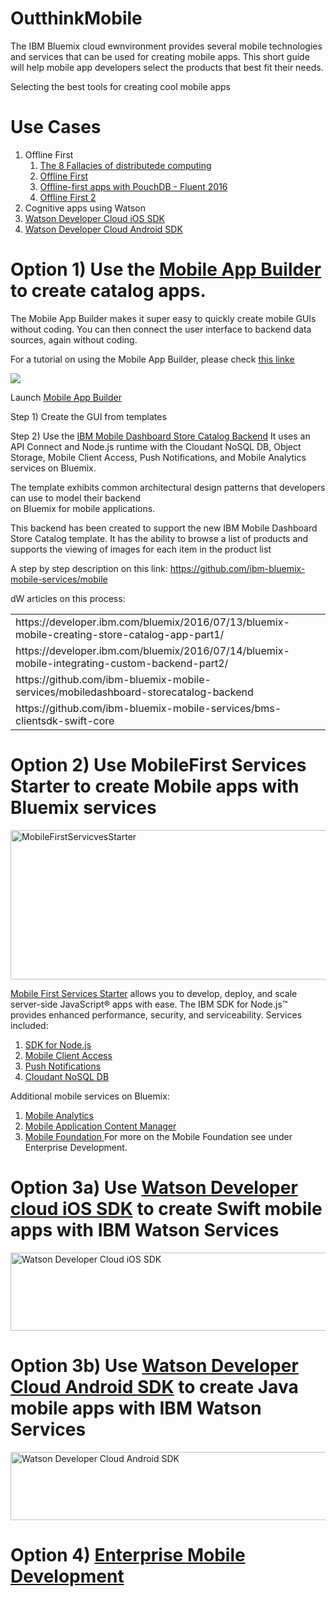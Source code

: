 # OutthinkMobile

The IBM Bluemix cloud ewnvironment provides several mobile technologies and services that can be used for creating mobile apps. This short guide will help mobile app developers select the products that best fit their needs.

Selecting the best tools for creating cool mobile apps

# Use Cases

<ol>
<li>Offline First
<ol>
<li><a href="https://blog.fogcreek.com/eight-fallacies-of-distributed-computing-tech-talk/">The 8 Fallacies of distributede computing</a>
<li><a href="https://developer.ibm.com/clouddataservices/offline-first/">Offline First</a>
<li><a href="https://youtu.be/yZuGCrJbIJs">Offline-first apps with PouchDB - Fluent 2016</a>
<li><a href="https://developer.ibm.com/clouddataservices/offline-first/">Offline First 2</a>
</ol>
<li>Cognitive apps using Watson
<li><a href="https://github.com/watson-developer-cloud/ios-sdk">Watson Developer Cloud iOS SDK</a>
<li><a href="https://github.com/watson-developer-cloud/speech-android-sdk">Watson Developer Cloud Android SDK</a>
</ol>

# Option 1) Use the <a href="https://appbuilder.ibmcloud.com/">Mobile App Builder </a> to create catalog apps. 
The Mobile App Builder makes it super easy to quickly create mobile GUIs without coding. You can then connect the user interface to backend data sources, again without coding.  

For a tutorial on using the Mobile App Builder, please check <a href="https://console.ng.bluemix.net/docs/services/apiconnect/apic_tutorial.html#apic_tutorial">this linke<a>
<p>
<img src="https://developer.ibm.com/bluemix/wp-content/uploads/sites/20/2016/04/1-2.png">

Launch <a href="https://new-console.ng.bluemix.net/mobile/"> Mobile App Builder</a>

Step 1) Create the GUI from templates<p>
Step 2) Use the <a href="https://github.com/ibm-bluemix-mobile-services">IBM Mobile Dashboard Store Catalog Backend</a> 
    It uses an API Connect and Node.js runtime with the Cloudant NoSQL DB, Object Storage, Mobile 
    Client Access, Push Notifications, and Mobile Analytics services on Bluemix. 

   The template exhibits common architectural design patterns that developers can use to model their backend    
   on Bluemix for mobile applications. 
 
   This backend has been created to support the new IBM Mobile Dashboard Store Catalog template. It has 
   the ability to browse a list of products and supports the viewing of images for each item in the product list

A step by step description on this link: https://github.com/ibm-bluemix-mobile-services/mobile


dW articles on this process:
<table>
<tr><td>https://developer.ibm.com/bluemix/2016/07/13/bluemix-mobile-creating-store-catalog-app-part1/<td>
<tr><td>https://developer.ibm.com/bluemix/2016/07/14/bluemix-mobile-integrating-custom-backend-part2/<td>
<tr><td>https://github.com/ibm-bluemix-mobile-services/mobiledashboard-storecatalog-backend<td>
<tr><td>https://github.com/ibm-bluemix-mobile-services/bms-clientsdk-swift-core<td>
</table>


# Option 2) Use MobileFirst Services Starter to create Mobile apps with Bluemix services
 
 <a data-flickr-embed="true"  href="https://www.flickr.com/photos/dpu/29385313710/in/dateposted-public/" title="MobileFirstServicvesStarter"><img src="https://c7.staticflickr.com/9/8095/29385313710_63671ff7d3_z.jpg" width="640" height="239" alt="MobileFirstServicvesStarter"></a><script async src="//embedr.flickr.com/assets/client-code.js" charset="utf-8"></script>
 
 <a href="https://console.ng.bluemix.net/catalog/starters/mobilefirst-services-starter/">Mobile First Services Starter</a> allows you to develop, deploy, and scale server-side JavaScript® apps with ease. The IBM SDK for Node.js™ provides enhanced performance, security, and serviceability.
 Services included:
 <ol>
 <li><a href="">SDK for Node.js</a>
 <li><a href="https://console.ng.bluemix.net/catalog/services/mobile-client-access/">Mobile Client Access</a>
 <li><a href="https://console.ng.bluemix.net/catalog/services/push-notifications/">Push Notifications</a>
 <li><a href="https://console.ng.bluemix.net/catalog/services/cloudant-nosql-db/">Cloudant NoSQL DB</a>
 </ol>
 
 Additional mobile services on Bluemix:
 
 <ol>
 <li><a href="https://console.ng.bluemix.net/catalog/services/mobile-analytics/">Mobile Analytics</a>
 <li><a href="https://console.ng.bluemix.net/catalog/services/mobile-application-content-manager/">Mobile Application Content Manager</a>
 <li><a href="https://console.ng.bluemix.net/catalog/services/mobile-foundation/">Mobile Foundation </a> For more on the Mobile Foundation see under Enterprise Development. 
 </ol>
 
# Option 3a) Use <a href="https://github.com/watson-developer-cloud/ios-sdk">Watson Developer cloud iOS SDK</a> to create Swift mobile apps with IBM Watson Services
 
 <a data-flickr-embed="true"  href="https://www.flickr.com/photos/dpu/29385375310/in/dateposted-public/" title="Watson Developer Cloud iOS SDK"><img src="https://c7.staticflickr.com/9/8077/29385375310_d21e6e7840_z.jpg" width="640" height="125" alt="Watson Developer Cloud iOS SDK"></a><script async src="//embedr.flickr.com/assets/client-code.js" charset="utf-8"></script>
 
 
# Option 3b) Use <a href="https://github.com/watson-developer-cloud/android-sdk">Watson Developer Cloud Android SDK</a> to create Java mobile apps with IBM Watson Services

<a data-flickr-embed="true"  href="https://www.flickr.com/photos/dpu/29565094272/in/dateposted-public/" title="Watson Developer Cloud Android SDK"><img src="https://c1.staticflickr.com/9/8815/29565094272_bb9f27e775_z.jpg" width="640" height="109" alt="Watson Developer Cloud Android SDK"></a><script async src="//embedr.flickr.com/assets/client-code.js" charset="utf-8"></script>


# Option 4) <a href="enterprise.md">Enterprise Mobile Development</a>

